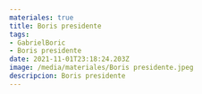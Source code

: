 ```yaml
---
materiales: true
title: Boris presidente
tags:
- GabrielBoric
- Boris presidente
date: 2021-11-01T23:18:24.203Z
image: /media/materiales/Boris presidente.jpeg
descripcion: Boris presidente
---
```

